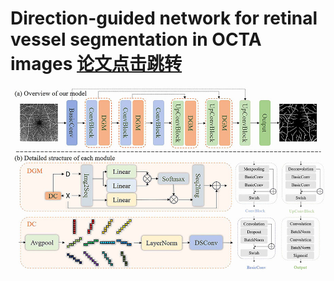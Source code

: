 # Direction-guided network for retinal vessel segmentation in OCTA images   [论文点击跳转](https://www.sciencedirect.com/science/article/pii/S1746809424015131)
![DGNet Show](./Figs/Figure2.jpg)
